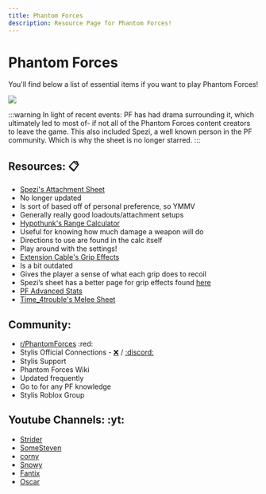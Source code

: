 ```yaml
---
title: Phantom Forces
description: Resource Page for Phantom Forces!
---
```


# **Phantom Forces**

You'll find below a list of essential items if you want to play Phantom Forces!

![](/phantombanner.png)

:::warning In light of recent events:
PF has had drama surrounding it, which ultimately led to most of- if not all of the Phantom Forces content creators to leave the game. This also included Spezi, a well known person in the PF community. Which is why the sheet is no longer starred.
:::

## Resources: :clipboard:

- [Spezi's Attachment Sheet](https://docs.google.com/spreadsheets/d/1dlWL4NQ0J0wrUJyrlmRMmmG9msarkuZtXOoI5ADLyP4/edit?gid=1214029714#gid=1214029714) <tooltip><li>No longer updated</li><li>Is sort of based off of personal preference, so YMMV</li><li>Generally really good loadouts/attachment setups</li></tooltip>
- [Hypothunk's Range Calculator](https://www.desmos.com/calculator/g0qlwubve7) <tooltip><li>Useful for knowing how much damage a weapon will do</li><li>Directions to use are found in the calc itself</li><li>Play around with the settings!</li></tooltip>
- [Extension Cable's Grip Effects](https://docs.google.com/document/d/1c8S25U19h2UOVM2FBt_wfJt-q-yU0k5gu6baL9dzMCw/edit) <tooltip><li>Is a bit outdated</li><li>Gives the player a sense of what each grip does to recoil</li><li>Spezi’s sheet has a better page for grip effects found [here](https://docs.google.com/spreadsheets/d/1dlWL4NQ0J0wrUJyrlmRMmmG9msarkuZtXOoI5ADLyP4/edit?gid=1381239146#gid=1381239146)</li></tooltip>
- [PF Advanced Stats](https://docs.google.com/spreadsheets/d/1nZZOpxAxpieMyC0e0VepfzpmIP89XHIDJPtsohw8U9g/edit?usp=drivesdk)
- [Time_4trouble's Melee Sheet](https://docs.google.com/spreadsheets/d/1okT7tsmwJzlprtZmOI1KY4cbIlkoDZAttyLPS_z1_F0/edit?gid=1174543838#gid=1174543838)

## Community:

- [r/PhantomForces](https://www.reddit.com/r/PhantomForces/) :red: <Badge type="tip" icon="i-ic-outline-discord" text="Invite" link="https://discord.gg/pfreddit" />
- Stylis Official Connections - [:x:](https://twitter.com/stylisstudios) / [:discord:](https://discord.gg/stylis)
- Stylis Support <Badge type="tip" icon="i-ic-outline-discord" text="Invite" link="https://discord.gg/cDV2Y5WqYg" />
- Phantom Forces Wiki <Badge type="tip" icon="i-simple-icons-fandom" text="Link" link="https://roblox-phantom-forces.fandom.com/wiki/Phantom_Forces_Wiki" /> <tooltip><li>Updated frequently</li><li>Go to for any PF knowledge</li></tooltip>
- Stylis Roblox Group <Badge type="tip" icon="i-simple-icons-roblox" text="Group" link="https://www.roblox.com/groups/1103278/StyLiS-Studios#!/about" />

## Youtube Channels: :yt:

- [Strider](https://www.youtube.com/@StriderPF)
- [SomeSteven](https://www.youtube.com/@SomeSteven)
- [corny](https://www.youtube.com/@cornycob)
- [Snowy](https://www.youtube.com/@SnowyPF)
- [Fantix](https://www.youtube.com/@FantixYT)
- [Oscar](https://www.youtube.com/@OreoVanillaCat)
